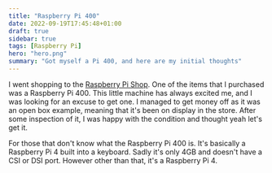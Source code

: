 ```yaml
---
title: "Raspberry Pi 400"
date: 2022-09-19T17:45:48+01:00
draft: true
sidebar: true
tags: [Raspberry Pi]
hero: "hero.png"
summary: "Got myself a Pi 400, and here are my initial thoughts"
---
```


I went shopping to the [Raspberry Pi Shop](/posts/pi-shopping). One of the items that I purchased was a Raspberry Pi 400. This little machine has always excited me, and I was looking for an excuse to get one. I managed to get money off as it was an open box example, meaning that it's been on display in the store. After some inspection of it, I was happy with the condition and thought yeah let's get it.

For those that don't know what the Raspberry Pi 400 is. It's basically a Raspberry Pi 4 built into a keyboard. Sadly it's only 4GB and doesn't have a CSI or DSI port. However other than that, it's a Raspberry Pi 4.